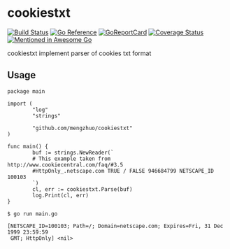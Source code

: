 # cookiestxt

[![Build Status](https://app.travis-ci.com/mengzhuo/cookiestxt.svg?branch=master)](https://app.travis-ci.com/mengzhuo/cookiestxt)
[![Go Reference](https://pkg.go.dev/badge/github.com/mengzhuo/cookietxt.svg)](https://pkg.go.dev/github.com/mengzhuo/cookietxt)
[![GoReportCard](https://goreportcard.com/badge/github.com/mengzhuo/cookiestxt)](https://goreportcard.com/report/github.com/mengzhuo/cookiestxt)
[![Coverage Status](https://coveralls.io/repos/github/mengzhuo/cookiestxt/badge.svg?branch=master)](https://coveralls.io/github/mengzhuo/cookiestxt?branch=master)
[![Mentioned in Awesome Go](https://awesome.re/mentioned-badge-flat.svg)](https://github.com/avelino/awesome-go)

cookiestxt implement parser of cookies txt format

## Usage

```golang
package main

import (
        "log"
        "strings"

        "github.com/mengzhuo/cookiestxt"
)

func main() {
        buf := strings.NewReader(`
        # This example taken from http://www.cookiecentral.com/faq/#3.5
        #HttpOnly_.netscape.com TRUE / FALSE 946684799 NETSCAPE_ID 100103
        `)
        cl, err := cookiestxt.Parse(buf)
        log.Print(cl, err)
}
```

```
$ go run main.go 

[NETSCAPE_ID=100103; Path=/; Domain=netscape.com; Expires=Fri, 31 Dec 1999 23:59:59
 GMT; HttpOnly] <nil>
```
